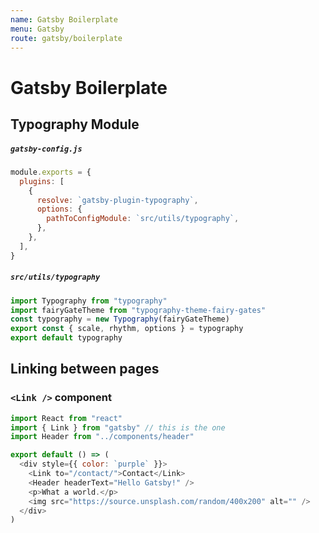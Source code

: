 ```yaml
---
name: Gatsby Boilerplate
menu: Gatsby
route: gatsby/boilerplate
---
```


# Gatsby Boilerplate
## Typography Module

##### `gatsby-config.js`
```js
module.exports = {
  plugins: [
    {
      resolve: `gatsby-plugin-typography`,
      options: {
        pathToConfigModule: `src/utils/typography`,
      },
    },
  ],
}
```
##### `src/utils/typography`

```js
import Typography from "typography"
import fairyGateTheme from "typography-theme-fairy-gates"
const typography = new Typography(fairyGateTheme)
export const { scale, rhythm, options } = typography
export default typography
```
## Linking between pages

### `<Link />` component

```js
import React from "react"
import { Link } from "gatsby" // this is the one 
import Header from "../components/header"

export default () => (
  <div style={{ color: `purple` }}>
    <Link to="/contact/">Contact</Link> 
    <Header headerText="Hello Gatsby!" />
    <p>What a world.</p>
    <img src="https://source.unsplash.com/random/400x200" alt="" />
  </div>
)
```
